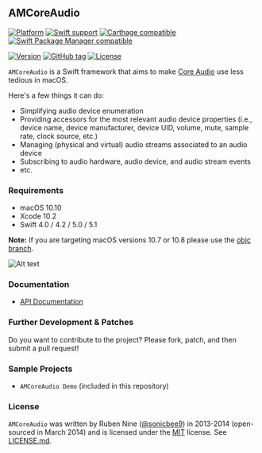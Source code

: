 ## AMCoreAudio

[![Platform](https://img.shields.io/badge/Platforms-macOS%20-4E4E4E.svg?colorA=28a745)](https://github.com/bitgapp/AMCoreAudio)
[![Swift support](https://img.shields.io/badge/Swift-4.0%20%7C%204.2%20%7C%205.0%20%7C%205.1%20-lightgrey.svg?colorA=28a745&colorB=4E4E4E)](https://github.com/bitgapp/AMCoreAudio)
[![Carthage compatible](https://img.shields.io/badge/Carthage-compatible-brightgreen.svg?style=flat&colorA=28a745&&colorB=4E4E4E)](https://github.com/Carthage/Carthage)
[![Swift Package Manager compatible](https://img.shields.io/badge/SPM-compatible-brightgreen.svg?style=flat&colorA=28a745&&colorB=4E4E4E)](https://github.com/apple/swift-package-manager)

[![Version](http://cocoapod-badges.herokuapp.com/v/AMCoreAudio/badge.png)](http://cocoadocs.org/docsets/AMCoreAudio)
[![GitHub tag](https://img.shields.io/github/tag/bitgapp/AMCoreAudio.svg)](https://github.com/bitgapp/AMCoreAudio)
[![License](https://img.shields.io/github/license/mashape/apistatus.svg)](https://github.com/bitgapp/AMCoreAudio/blob/develop/LICENSE.md)

`AMCoreAudio` is a Swift framework that aims to make [Core Audio](https://developer.apple.com/library/mac/documentation/MusicAudio/Conceptual/CoreAudioOverview/) use less tedious in macOS.

Here's a few things it can do:

- Simplifying audio device enumeration
- Providing accessors for the most relevant audio device properties (i.e., device name, device manufacturer, device UID, volume, mute, sample rate, clock source, etc.)
- Managing (physical and virtual) audio streams associated to an audio device
- Subscribing to audio hardware, audio device, and audio stream events
- etc.

### Requirements

- macOS 10.10
- Xcode 10.2
- Swift 4.0 / 4.2 / 5.0 / 5.1

**Note:** If you are targeting macOS versions 10.7 or 10.8 please use the [objc branch](https://github.com/bitgapp/AMCoreAudio/tree/objc).

![Alt text](https://github.com/bitgapp/AMCoreAudio/raw/develop/images/screenshot.png?raw=true "AMCoreAudio Demo (Output tab)")

### Documentation

- [API Documentation](https://bitgapp.github.io/AMCoreAudio)

### Further Development & Patches

Do you want to contribute to the project? Please fork, patch, and then submit a pull request!

### Sample Projects

- `AMCoreAudio Demo` (included in this repository)

### License

`AMCoreAudio` was written by Ruben Nine ([@sonicbee9](https://twitter.com/sonicbee9)) in 2013-2014 (open-sourced in March 2014) and is licensed under the [MIT](https://opensource.org/licenses/MIT) license. See [LICENSE.md](LICENSE.md).
